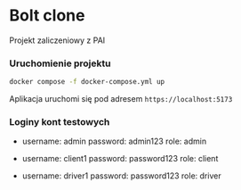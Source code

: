 # Bolt clone
Projekt zaliczeniowy z PAI

### Uruchomienie projektu
```sh
docker compose -f docker-compose.yml up
```

Aplikacja uruchomi się pod adresem `https://localhost:5173`

### Loginy kont testowych
- username: admin
  password: admin123
  role: admin
  
- username: client1
  password: password123
  role: client
  
- username: driver1
  password: password123
  role: driver
  
